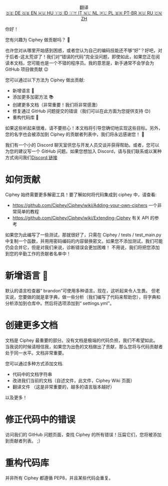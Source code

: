 <p align="center">
翻译 <br>
<a href=https://github.com/Ciphey/Ciphey/tree/master/translations/de/CONTRIBUTING.md>🇩🇪 DE   </a>
<a href=https://github.com/Ciphey/Ciphey/tree/master/CONTRIBUTING.md>🇬🇧 EN   </a>
<a href=https://github.com/Ciphey/Ciphey/tree/master/translations/hu/CONTRIBUTING.md>🇭🇺 HU   </a>
<a href=https://github.com/Ciphey/Ciphey/tree/master/translations/id/CONTRIBUTING.md>🇮🇩 ID   </a>
<a href=https://github.com/Ciphey/Ciphey/tree/master/translations/it/CONTRIBUTING.md>🇮🇹 IT   </a>
<a href=https://github.com/Ciphey/Ciphey/tree/master/translations/nl/CONTRIBUTING.md>🇳🇱 NL   </a>
<a href=https://github.com/Ciphey/Ciphey/tree/master/translations/pl/CONTRIBUTING.md>🇵🇱 PL   </a>
<a href=https://github.com/Ciphey/Ciphey/tree/master/translations/pt-br/CONTRIBUTING.md>🇧🇷 PT-BR   </a>
<a href=https://github.com/Ciphey/Ciphey/tree/master/translations/ru/CONTRIBUTING.md>🇷🇺 RU   </a>
<a href=https://github.com/Ciphey/Ciphey/tree/master/translations/zh/CONTRIBUTING.md>🇨🇳 ZH   </a>
</p>

你好！

您有兴趣为 Ciphey 做贡献吗？ 🤔

也许您对从哪里开始感到困惑，或者您认为自己的编码技能还不够“好”？好吧，对于后者-这太荒谬了！我们对“错误的代码”完全没问题，即使如此，如果您正在阅读本文档，您可能也是一个不错的程序员。我的意思是，新手通常不会学会为 GitHub 项目做贡献 😉

您可以通过以下方法为 Ciphey 做出贡献:

- 新增语言 🧏
- 添加更多加密方法 📚
- 创建更多文档（非常重要！我们将非常感激）
- 修复通过 GitHub 问题提交的错误（我们可以在此方面为您提供支持 😊)
- 重构代码库 🥺

如果这些听起来很难，请不要担心！本文档将引导您确切地实现这些目标。另外，您的名字也会被添加到 Ciphey 的贡献者列表中，我们将永远感谢您！ 🙏

我们有一个小的 Discord 聊天室供您与开发人员交谈并获得帮助。或者，您可以为您的建议写一个 GitHub 问题。如果您想加入 Discord，请与我们联系或以某种方式询问我们[Discord 链接](https://discord.gg/KfyRUWw)

# 如何贡献

Ciphey 始终需要更多解密工具！要了解如何将代码集成到 ciphey 中，请查看:

- <https://github.com/Ciphey/Ciphey/wiki/Adding-your-own-ciphers> 一个非常简单的教程
- <https://github.com/Ciphey/Ciphey/wiki/Extending-Ciphey> 有关 API 的参考

如果您为此编写了一些测试，那就很好了，只需在 Ciphey / tests / test_main.py 中复制一个函数，并用用密码编码的内容替换密文。如果您不添加测试，我们可能仍会合并它，但是对我们来说，诊断错误会更加困难！
不用说，我们将把您添加到您的辛勤工作的贡献者名单中！

# 新增语言 🧏

默认的语言检查器“ brandon”可使用多种语言。现在，这听起来令人生畏。
但老实说，您要做的就是拿字典，做一些分析（我们编写了代码来帮助您），将字典和分析添加到仓库中。然后将选项添加到“ settings.yml”。

# 创建更多文档

文档是 Ciphey 最重要的部分。没有文档是极端的代码负担，我们不希望如此。
当我说的时候请相信我，如果您为出色的文档做出了贡献，那么您将与代码贡献者处于同一水平。文档非常重要。

您可以通过多种方式添加文档.

- 代码中的文档字符串
- 改进我们当前的文档（自述文件，此文件，Ciphey Wiki 页面）
- 翻译文件 （这是非常重要的，越多的语言版本越好）

以及更多！

# 修正代码中的错误

访问我们的 GitHub 问题页面，查找 Ciphey 的所有错误！压扁它们，您将被添加到贡献者列表。 ;）

# 重构代码库

并非所有 Ciphey 都遵循 PEP8，并且某些代码会重复。
